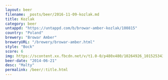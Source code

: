 ```yaml
---
layout: beer
filename: _posts/beer/2016-11-09-kozlak.md
title: Kozlak
category: beer
untappd: "https://untappd.com/b/browar-amber-kozlak/100815"
country: "Poland"
brewery: "Browar Amber"
breweryURL: "/brewery/browar-amber.html"
style: "Bock"
score: 6
img: https://scontent.xx.fbcdn.net/v/t1.0-0/p480x480/10264926_10152534310928745_6694007916577152263_n.jpg?_nc_cat=105&_nc_ht=scontent.xx&oh=a29207f5eee0961bac5aa4ebcaa79809&oe=5CAA0B60
beer-date: "2014-06-21"
desc: "Malty"
permalink: /beer/:title.html
---
```

